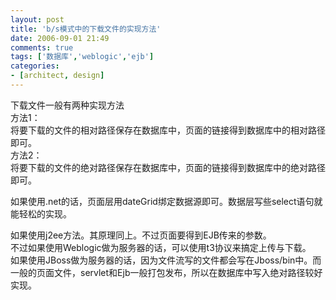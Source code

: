 ```yaml
---
layout: post
title: 'b/s模式中的下载文件的实现方法'
date: 2006-09-01 21:49
comments: true
tags: ['数据库','weblogic','ejb']
categories:
- [architect, design]
---
```


下载文件一般有两种实现方法  
方法1：  
将要下载的文件的相对路径保存在数据库中，页面的链接得到数据库中的相对路径即可。  
方法2：  
将要下载的文件的绝对路径保存在数据库中，页面的链接得到数据库中的绝对路径即可。  
  
如果使用.net的话，页面层用dateGrid绑定数据源即可。数据层写些select语句就能轻松的实现。  
  
如果使用j2ee方法。其原理同上。不过页面要得到EJB传来的参数。  
不过如果使用Weblogic做为服务器的话，可以使用t3协议来搞定上传与下载。  
如果使用JBoss做为服务器的话，因为文件流写的文件都会写在Jboss/bin中。而一般的页面文件，servlet和Ejb一般打包发布，所以在数据库中写入绝对路径较好实现。  

